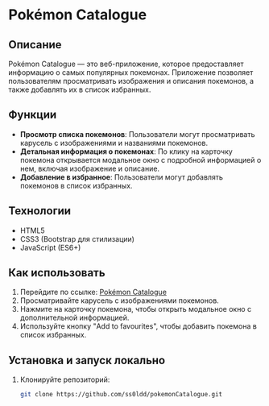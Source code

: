 # Pokémon Catalogue

## Описание

Pokémon Catalogue — это веб-приложение, которое предоставляет информацию о самых популярных покемонах. Приложение позволяет пользователям просматривать изображения и описания покемонов, а также добавлять их в список избранных.

## Функции

- **Просмотр списка покемонов**: Пользователи могут просматривать карусель с изображениями и названиями покемонов.
- **Детальная информация о покемонах**: По клику на карточку покемона открывается модальное окно с подробной информацией о нем, включая изображение и описание.
- **Добавление в избранное**: Пользователи могут добавлять покемонов в список избранных.

## Технологии

- HTML5
- CSS3 (Bootstrap для стилизации)
- JavaScript (ES6+)

## Как использовать

1. Перейдите по ссылке: [Pokémon Catalogue](https://ss0ldd.github.io/pokemonCatalogue/)
2. Просматривайте карусель с изображениями покемонов.
3. Нажмите на карточку покемона, чтобы открыть модальное окно с дополнительной информацией.
4. Используйте кнопку "Add to favourites", чтобы добавить покемона в список избранных.

## Установка и запуск локально

1. Клонируйте репозиторий:
   ```bash
   git clone https://github.com/ss0ldd/pokemonCatalogue.git